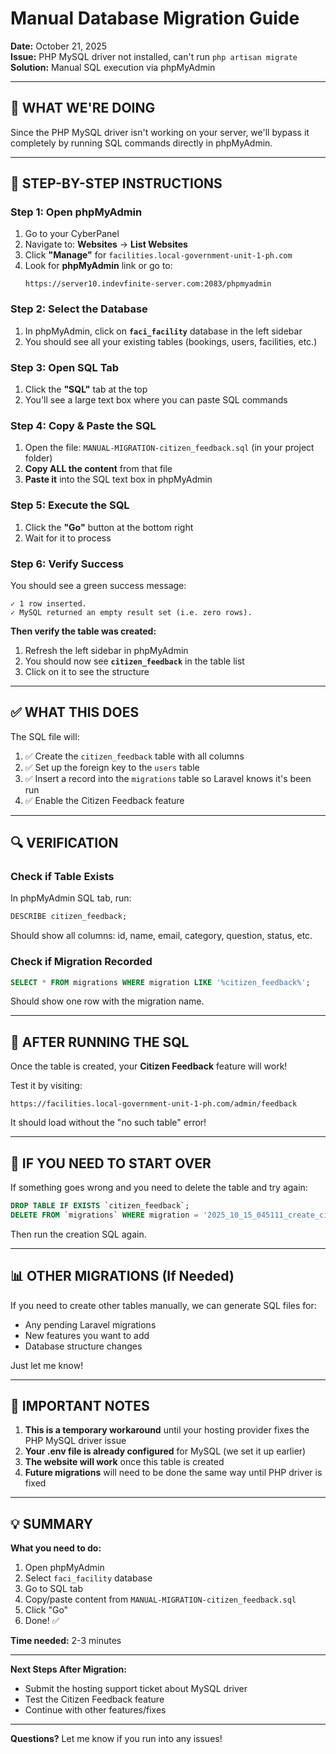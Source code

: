 # Manual Database Migration Guide

**Date:** October 21, 2025  
**Issue:** PHP MySQL driver not installed, can't run `php artisan migrate`  
**Solution:** Manual SQL execution via phpMyAdmin

---

## 🎯 WHAT WE'RE DOING

Since the PHP MySQL driver isn't working on your server, we'll bypass it completely by running SQL commands directly in phpMyAdmin.

---

## 📝 STEP-BY-STEP INSTRUCTIONS

### **Step 1: Open phpMyAdmin**

1. Go to your CyberPanel
2. Navigate to: **Websites** → **List Websites**
3. Click **"Manage"** for `facilities.local-government-unit-1-ph.com`
4. Look for **phpMyAdmin** link or go to:
   ```
   https://server10.indevfinite-server.com:2083/phpmyadmin
   ```

### **Step 2: Select the Database**

1. In phpMyAdmin, click on **`faci_facility`** database in the left sidebar
2. You should see all your existing tables (bookings, users, facilities, etc.)

### **Step 3: Open SQL Tab**

1. Click the **"SQL"** tab at the top
2. You'll see a large text box where you can paste SQL commands

### **Step 4: Copy & Paste the SQL**

1. Open the file: `MANUAL-MIGRATION-citizen_feedback.sql` (in your project folder)
2. **Copy ALL the content** from that file
3. **Paste it** into the SQL text box in phpMyAdmin

### **Step 5: Execute the SQL**

1. Click the **"Go"** button at the bottom right
2. Wait for it to process

### **Step 6: Verify Success**

You should see a green success message:
```
✓ 1 row inserted.
✓ MySQL returned an empty result set (i.e. zero rows).
```

**Then verify the table was created:**
1. Refresh the left sidebar in phpMyAdmin
2. You should now see **`citizen_feedback`** in the table list
3. Click on it to see the structure

---

## ✅ WHAT THIS DOES

The SQL file will:

1. ✅ Create the `citizen_feedback` table with all columns
2. ✅ Set up the foreign key to the `users` table
3. ✅ Insert a record into the `migrations` table so Laravel knows it's been run
4. ✅ Enable the Citizen Feedback feature

---

## 🔍 VERIFICATION

### **Check if Table Exists**

In phpMyAdmin SQL tab, run:
```sql
DESCRIBE citizen_feedback;
```

Should show all columns: id, name, email, category, question, status, etc.

### **Check if Migration Recorded**

```sql
SELECT * FROM migrations WHERE migration LIKE '%citizen_feedback%';
```

Should show one row with the migration name.

---

## 🎯 AFTER RUNNING THE SQL

Once the table is created, your **Citizen Feedback** feature will work!

Test it by visiting:
```
https://facilities.local-government-unit-1-ph.com/admin/feedback
```

It should load without the "no such table" error!

---

## 🔄 IF YOU NEED TO START OVER

If something goes wrong and you need to delete the table and try again:

```sql
DROP TABLE IF EXISTS `citizen_feedback`;
DELETE FROM `migrations` WHERE migration = '2025_10_15_045111_create_citizen_feedback_table';
```

Then run the creation SQL again.

---

## 📊 OTHER MIGRATIONS (If Needed)

If you need to create other tables manually, we can generate SQL files for:
- Any pending Laravel migrations
- New features you want to add
- Database structure changes

Just let me know!

---

## 🚨 IMPORTANT NOTES

1. **This is a temporary workaround** until your hosting provider fixes the PHP MySQL driver issue
2. **Your .env file is already configured** for MySQL (we set it up earlier)
3. **The website will work** once this table is created
4. **Future migrations** will need to be done the same way until PHP driver is fixed

---

## 💡 SUMMARY

**What you need to do:**
1. Open phpMyAdmin
2. Select `faci_facility` database
3. Go to SQL tab
4. Copy/paste content from `MANUAL-MIGRATION-citizen_feedback.sql`
5. Click "Go"
6. Done! ✅

**Time needed:** 2-3 minutes

---

**Next Steps After Migration:**
- Submit the hosting support ticket about MySQL driver
- Test the Citizen Feedback feature
- Continue with other features/fixes

---

**Questions?** Let me know if you run into any issues!

